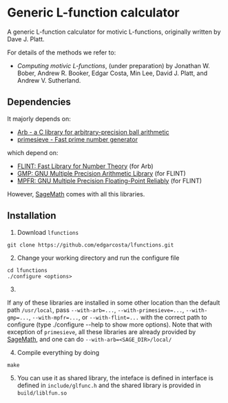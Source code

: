 # Generic L-function calculator

A generic L-function calculator for motivic L-functions, originally written by Dave J. Platt.

For details of the methods we refer to:
 - *Computing motivic L-functions*, (under preparation) by Jonathan W. Bober, Andrew R. Booker, Edgar Costa, Min Lee, David J. Platt, and Andrew V. Sutherland.


## Dependencies
It majorly depends on:
 - [Arb - a C library for arbitrary-precision ball arithmetic](http://arblib.org/)
 - [primesieve - Fast prime number generator](https://github.com/kimwalisch/primesieve)
 
which depend on:

 - [FLINT: Fast Library for Number Theory](http://flintlib.org/) (for Arb)
 - [GMP: GNU Multiple Precision Arithmetic Library](https://gmplib.org/) (for FLINT)
 - [MPFR: GNU Multiple Precision Floating-Point Reliably](http://www.mpfr.org/) (for FLINT)

However, [SageMath](http://www.sagemath.org/) comes with all this libraries. 

## Installation

1. Download `lfunctions`
```
git clone https://github.com/edgarcosta/lfunctions.git
```

2. Change your working directory and run the configure file
```
cd lfunctions
./configure <options>
```

3. 
If any of these libraries are installed in some other location than the default path `/usr/local`, pass `--with-arb=...`, `--with-primesieve=...`, `--with-gmp=...`, `--with-mpfr=...`, or `--with-flint=...` with the correct path to configure (type ./configure --help to show more options).
Note that with exception of `primesieve`, all these libraries are already provided by [SageMath](http://www.sagemath.org/),
and one can do `--with-arb=<SAGE_DIR>/local/`

4. Compile everything by doing
```
make
```

5. You can use it as shared library, the inteface is defined in 
interface is defined in `include/glfunc.h` and the shared library is provided in
`build/liblfun.so` 




